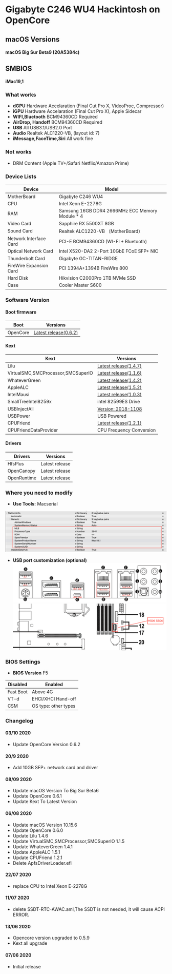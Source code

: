 # Gigabyte C246 WU4 Hackintosh on OpenCore

## macOS Versions
#### macOS Big Sur Beta9 (20A5384c)

## SMBIOS
#### iMac19,1

### What works
- **dGPU** Hardware Accelaration (Final Cut Pro X, VideoProc, Compressor)
- **iGPU** Hardware Accelaration (Final Cut Pro X), Apple Sidecar
- **WIFI,Bluetooth** BCM94360CD Required
- **AirDrop, Handoff** BCM94360CD Required
- **USB** All USB3.1/USB2.0 Port
- **Audio** Realtek ALC1220-VB, (layout id: 7)
- **iMessage,FaceTime,Siri** All work fine

### Not works
- DRM Content (Apple TV+/Safari Netflix/Amazon Prime)

### Device Lists
| Device | Model |
|----|----|
| MotherBoard | Gigabyte C246 WU4 |
| CPU | Intel Xeon E-2278G |
| RAM | Samsung 16GB DDR4 2666MHz ECC Memory Module * 4 |
| Video Card | Sapphire RX 5500XT 8GB |
| Sound Card | Realtek ALC1220-VB （MotherBoard）|
| Network Interface Card | PCI-E BCM94360CD (WI-FI + Bluetooth) |
| Optical Network Card | Intel X520-DA2 2-Port 10GbE FCoE SFP+ NIC |
| Thunderbolt Card | Gigabyte GC-TITAN-RIDGE |
| FireWire Expansion Card | PCI 1394A+1394B FireWire 800 |
| Hard Disk | Hikvision C2000Pro 1TB NVMe SSD |
| Case | Cooler Master S600 |

### Software Version
#### Boot firmware
| Boot  | Versions |
|----|----|
| OpenCore | [Latest release(0.6.2)](https://github.com/acidanthera/OpenCorePkg) |

#### Kext
| Kext | Versions |
|----|----|
| Lilu | [Latest release(1.4.7)](https://github.com/acidanthera/Lilu) |
| VirtualSMC,SMCProcessor,SMCSuperIO| [Latest release(1.1.6)](https://github.com/acidanthera/VirtualSMC) |
| WhateverGreen | [Latest release(1.4.2)](https://github.com/acidanthera/WhateverGreen) |
| AppleALC | [Latest release(1.5.2)](https://github.com/acidanthera/AppleALC) |
| IntelMausi | [Latest release(1.0.3)](https://github.com/acidanthera/IntelMausi) |
| SmallTreeIntel8259x | intel 82599ES Drive |
| USBInjectAll | [Version: 2018-1108](https://bitbucket.org/RehabMan/os-x-usb-inject-all/downloads/?tab=downloads) |
| USBPower | USB Powered |
| CPUFriend | [Latest release(1.2.1)](https://github.com/acidanthera/CPUFriend) |
| CPUFriendDataProvider | CPU Frequency Conversion |

#### Drivers
| Drivers | Versions |
|----|----|
| HfsPlus | Latest release |
| OpenCanopy | Latest release |
| OpenRuntime | Latest release |


### Where you need to modify

- **Use Tools:** Macserial

![](https://github.com/SeonMe/Gigabyte-C246-WU4-Hackintosh-OC/raw/master/Images/1.png)

- **USB port customization (optional)**
![](https://github.com/SeonMe/Gigabyte-C246-WU4-Hackintosh-OC/raw/master/Images/2.png)
![](https://github.com/SeonMe/Gigabyte-C246-WU4-Hackintosh-OC/raw/master/Images/3.png)

### BIOS Settings
- **BIOS Version** F5

| Disabled | Enabled |
|----|----|
| Fast Boot | Above 4G |
| VT-d | EHCI/XHCI Hand-off |
| CSM | OS type: other types |
### Changelog

#### 03/10 2020
* Update OpenCore Version 0.6.2

#### 20/9 2020
* Add 10GB SFP+ network card and driver

#### 08/09 2020
* Update macOS Version To Big Sur Beta6
* Update OpenCore 0.6.1
* Update Kext To Latest Version

#### 06/08 2020
* Update macOS Version 10.15.6
* Update OpenCore 0.6.0
* Update Lilu 1.4.6
* Update VirtualSMC,SMCProcessor,SMCSuperIO 1.1.5
* Update WhateverGreen 1.4.1
* Update AppleALC 1.5.1
* Update CPUFriend 1.2.1
* Delete ApfsDriverLoader.efi

#### 22/07 2020
* replace CPU to Intel Xeon E-2278G

#### 11/07 2020
* delete SSDT-RTC-AWAC.aml,The SSDT is not needed, it will cause ACPI ERROR.

#### 13/06 2020
* Opencore version upgraded to 0.5.9
* Kext all upgrade

#### 07/06 2020
* Initial release

